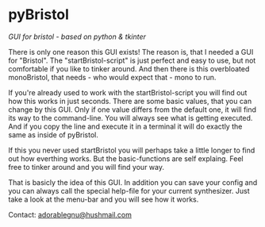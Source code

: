 pyBristol
=========

_GUI for bristol - based on python &amp; tkinter_

There is only one reason this GUI exists! The reason is, that I needed a GUI for "Bristol".
The "startBristol-script" is just perfect and easy to use, but not comfortable if you
like to tinker around. And then there is this overbloated monoBristol, that needs - who
would expect that - mono to run.

If you're already used to work with the startBristol-script you will find out how this works
in just seconds. There are some basic values, that you can change by this GUI. Only if one 
value differs from the default one, it will find its way to the command-line. You will always
see what is getting executed. And if you copy the line and execute it in a terminal it will
do exactly the same as inside of pyBristol.

If this you never used startBristol you will perhaps take a little longer to find out how
everthing works. But the basic-functions are self explaing. Feel free to tinker around and
you will find your way.

That is basicly the idea of this GUI. In addition you can save your config and you can always
call the special help-file for your current synthesizer. Just take a look at the menu-bar and
you will see how it works.

Contact: adorablegnu@hushmail.com
